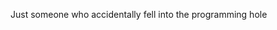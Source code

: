 Just someone who accidentally fell into the programming hole

<!---
Verruucy0n/Verruucy0n is a ✨ special ✨ repository because its `README.md` (this file) appears on your GitHub profile.
You can click the Preview link to take a look at your changes.
--->
